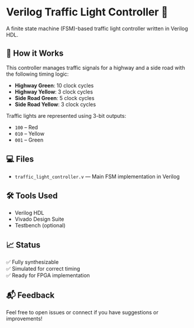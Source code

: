 # Verilog Traffic Light Controller 🚦

A finite state machine (FSM)-based traffic light controller written in Verilog HDL.

## 🚧 How it Works

This controller manages traffic signals for a highway and a side road with the following timing logic:

- **Highway Green**: 10 clock cycles
- **Highway Yellow**: 3 clock cycles
- **Side Road Green**: 5 clock cycles
- **Side Road Yellow**: 3 clock cycles

Traffic lights are represented using 3-bit outputs:
- `100` – Red
- `010` – Yellow
- `001` – Green

## 💻 Files

- `traffic_light_controller.v` — Main FSM implementation in Verilog

## 🛠️ Tools Used

- Verilog HDL
- Vivado Design Suite
- Testbench (optional)

## 📈 Status

✅ Fully synthesizable  
✅ Simulated for correct timing  
✅ Ready for FPGA implementation

## 📬 Feedback

Feel free to open issues or connect if you have suggestions or improvements!
